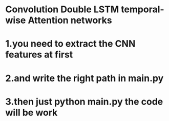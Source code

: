 # Convolution Double LSTM temporal-wise Attention networks           
# 1.you need to extract the CNN features at first
# 2.and write the right path in main.py
# 3.then just python main.py the code will be work
